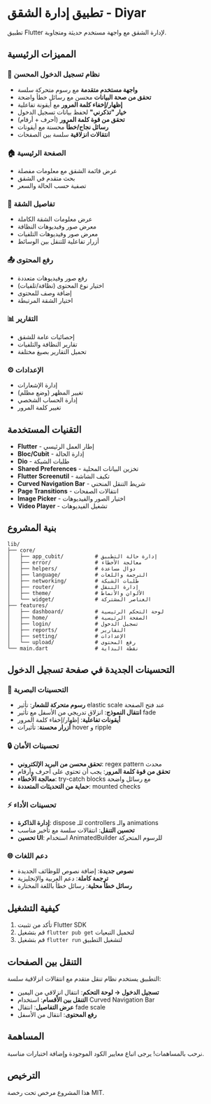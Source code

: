 # تطبيق إدارة الشقق - Diyar

تطبيق Flutter لإدارة الشقق مع واجهة مستخدم حديثة ومتجاوبة.

## المميزات الرئيسية

### 🔐 نظام تسجيل الدخول المحسن
- **واجهة مستخدم متقدمة** مع رسوم متحركة سلسة
- **تحقق من صحة البيانات** محسن مع رسائل خطأ واضحة
- **إظهار/إخفاء كلمة المرور** مع أيقونة تفاعلية
- **خيار "تذكرني"** لحفظ بيانات تسجيل الدخول
- **تحقق من قوة كلمة المرور** (أحرف + أرقام)
- **رسائل نجاح/خطأ** محسنة مع أيقونات
- **انتقالات انزلاقية** سلسة بين الصفحات

### 🏠 الصفحة الرئيسية
- عرض قائمة الشقق مع معلومات مفصلة
- بحث متقدم في الشقق
- تصفية حسب الحالة والسعر

### 📱 تفاصيل الشقة
- عرض معلومات الشقة الكاملة
- معرض صور وفيديوهات النظافة
- معرض صور وفيديوهات التلفيات
- أزرار تفاعلية للتنقل بين الوسائط

### 📤 رفع المحتوى
- رفع صور وفيديوهات متعددة
- اختيار نوع المحتوى (نظافة/تلفيات)
- إضافة وصف للمحتوى
- اختيار الشقة المرتبطة

### 📊 التقارير
- إحصائيات عامة للشقق
- تقارير النظافة والتلفيات
- تحميل التقارير بصيغ مختلفة

### ⚙️ الإعدادات
- إدارة الإشعارات
- تغيير المظهر (وضع مظلم)
- إدارة الحساب الشخصي
- تغيير كلمة المرور

## التقنيات المستخدمة

- **Flutter** - إطار العمل الرئيسي
- **Bloc/Cubit** - إدارة الحالة
- **Dio** - طلبات الشبكة
- **Shared Preferences** - تخزين البيانات المحلية
- **Flutter Screenutil** - تكيف الشاشة
- **Curved Navigation Bar** - شريط التنقل المنحني
- **Page Transitions** - انتقالات الصفحات
- **Image Picker** - اختيار الصور والفيديوهات
- **Video Player** - تشغيل الفيديوهات

## بنية المشروع

```
lib/
├── core/
│   ├── app_cubit/          # إدارة حالة التطبيق
│   ├── error/              # معالجة الأخطاء
│   ├── helpers/            # دوال مساعدة
│   ├── language/           # الترجمة واللغات
│   ├── networking/         # طلبات الشبكة
│   ├── router/             # إدارة التنقل
│   ├── theme/              # الألوان والأنماط
│   └── widget/             # العناصر المشتركة
├── features/
│   ├── dashboard/          # لوحة التحكم الرئيسية
│   ├── home/               # الصفحة الرئيسية
│   ├── login/              # تسجيل الدخول
│   ├── reports/            # التقارير
│   ├── setting/            # الإعدادات
│   └── upload/             # رفع المحتوى
└── main.dart               # نقطة البداية
```

## التحسينات الجديدة في صفحة تسجيل الدخول

### 🎨 التحسينات البصرية
- **رسوم متحركة للشعار**: تأثير elastic scale عند فتح الصفحة
- **انتقال النموذج**: انزلاق تدريجي من الأسفل مع تأثير fade
- **أيقونات تفاعلية**: إظهار/إخفاء كلمة المرور
- **أزرار محسنة**: تأثيرات hover و ripple

### 🔒 تحسينات الأمان
- **تحقق محسن من البريد الإلكتروني**: regex pattern محدث
- **تحقق من قوة كلمة المرور**: يجب أن تحتوي على أحرف وأرقام
- **معالجة الأخطاء**: try-catch blocks مع رسائل واضحة
- **حماية من التحديثات المتعددة**: mounted checks

### ⚡ تحسينات الأداء
- **إدارة الذاكرة**: dispose للـ controllers والـ animations
- **تحسين التنقل**: انتقالات سلسة مع تأخير مناسب
- **تحسين UI**: استخدام AnimatedBuilder للرسوم المتحركة

### 🌐 دعم اللغات
- **نصوص جديدة**: إضافة نصوص للوظائف الجديدة
- **ترجمة كاملة**: دعم العربية والإنجليزية
- **رسائل خطأ محلية**: رسائل خطأ باللغة المختارة

## كيفية التشغيل

1. تأكد من تثبيت Flutter SDK
2. قم بتشغيل `flutter pub get` لتحميل التبعيات
3. قم بتشغيل `flutter run` لتشغيل التطبيق

## التنقل بين الصفحات

التطبيق يستخدم نظام تنقل متقدم مع انتقالات انزلاقية سلسة:

- **تسجيل الدخول → لوحة التحكم**: انتقال انزلاقي من اليمين
- **التنقل بين الأقسام**: استخدام Curved Navigation Bar
- **عرض التفاصيل**: انتقال fade scale
- **رفع المحتوى**: انتقال من الأسفل

## المساهمة

نرحب بالمساهمات! يرجى اتباع معايير الكود الموجودة وإضافة اختبارات مناسبة.

## الترخيص

هذا المشروع مرخص تحت رخصة MIT.
